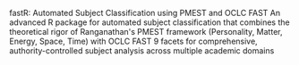 fastR: Automated Subject Classification using PMEST and OCLC FAST
An advanced R package for automated subject classification that combines
the theoretical rigor of Ranganathan's PMEST framework (Personality, Matter, 
Energy, Space, Time) with OCLC FAST 9 facets for comprehensive, authority-controlled
subject analysis across multiple academic domains

